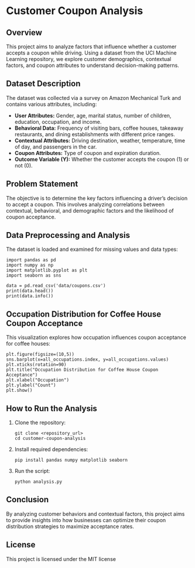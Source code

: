 # Customer Coupon Analysis

## Overview
This project aims to analyze factors that influence whether a customer accepts a coupon while driving. Using a dataset from the UCI Machine Learning repository, we explore customer demographics, contextual factors, and coupon attributes to understand decision-making patterns.

## Dataset Description
The dataset was collected via a survey on Amazon Mechanical Turk and contains various attributes, including:

- **User Attributes:** Gender, age, marital status, number of children, education, occupation, and income.
- **Behavioral Data:** Frequency of visiting bars, coffee houses, takeaway restaurants, and dining establishments with different price ranges.
- **Contextual Attributes:** Driving destination, weather, temperature, time of day, and passengers in the car.
- **Coupon Attributes:** Type of coupon and expiration duration.
- **Outcome Variable (Y):** Whether the customer accepts the coupon (1) or not (0).

## Problem Statement
The objective is to determine the key factors influencing a driver’s decision to accept a coupon. This involves analyzing correlations between contextual, behavioral, and demographic factors and the likelihood of coupon acceptance.

## Data Preprocessing and Analysis
The dataset is loaded and examined for missing values and data types:

```hcl
import pandas as pd
import numpy as np
import matplotlib.pyplot as plt
import seaborn as sns

data = pd.read_csv('data/coupons.csv')
print(data.head())
print(data.info())
```

## Occupation Distribution for Coffee House Coupon Acceptance
This visualization explores how occupation influences coupon acceptance for coffee houses:
```hcl
plt.figure(figsize=(10,5))
sns.barplot(x=all_occupations.index, y=all_occupations.values)
plt.xticks(rotation=90)
plt.title("Occupation Distribution for Coffee House Coupon Acceptance")
plt.xlabel("Occupation")
plt.ylabel("Count")
plt.show()
```
## How to Run the Analysis
1. Clone the repository:
   ```hcl
   git clone <repository_url>
   cd customer-coupon-analysis
   ```
2. Install required dependencies:
   ```hcl
   pip install pandas numpy matplotlib seaborn
   ```
3. Run the script:
   ```hcl
   python analysis.py
   ```

## Conclusion
By analyzing customer behaviors and contextual factors, this project aims to provide insights into how businesses can optimize their coupon distribution strategies to maximize acceptance rates.

## License
This project is licensed under the MIT license

